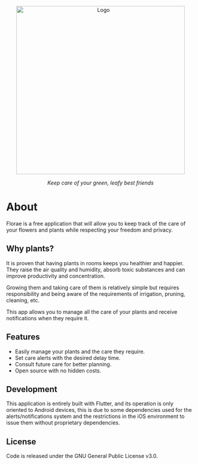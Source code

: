 
<!-- PROJECT LOGO -->
<br />
<div align="center">
    <img src="https://i.imgur.com/9MkniMo.png" alt="Logo" width="450">
  </a>

  <p align="center">
     <i>Keep care of your green, leafy best friends</i>
  </p>
</div>

# About

Florae is a free application that will allow you to keep track of the care of your flowers and plants while respecting your freedom and privacy.

## Why plants?

It is proven that having plants in rooms keeps you healthier and happier. They raise the air quality and humidity, absorb toxic substances and can improve productivity and concentration.

Growing them and taking care of them is relatively simple but requires responsibility and being aware of the requirements of irrigation, pruning, cleaning, etc. 

This app allows you to manage all the care of your plants and receive notifications when they require it.

## Features

* Easily manage your plants and the care they require.
* Set care alerts with the desired delay time.
* Consult future care for better planning.
* Open source with no hidden costs.

## Development

This application is entirely built with Flutter, and its operation is only oriented to Android devices, this is due to some dependencies used for the alerts/notifications system and the restrictions in the iOS environment to issue them without proprietary dependencies.


## License

Code is released under the GNU General Public License v3.0.

